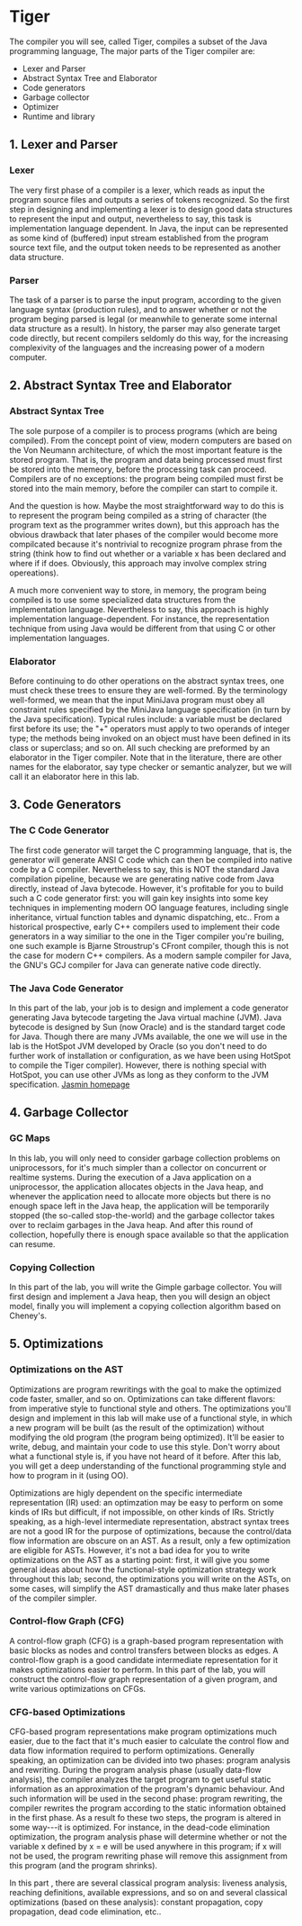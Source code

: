 # Tiger

The compiler you will see, called Tiger, compiles a subset of the Java programming language, The major parts of the Tiger compiler are:

* Lexer and Parser
* Abstract Syntax Tree and Elaborator
* Code generators
* Garbage collector
* Optimizer
* Runtime and library

## 1. Lexer and Parser

### Lexer
The very first phase of a compiler is a lexer, which reads as input the program source files and outputs a series of tokens recognized. So the first step in designing and implementing a lexer is to design good data structures to represent the input and output, nevertheless to say, this task is implementation language dependent. In Java, the input can be represented as some kind of (buffered) input stream established from the program source text file, and the output token needs to be represented as another data structure.

### Parser
The task of a parser is to parse the input program, according to the given language syntax (production rules), and to answer whether or not the program beging parsed is legal (or meanwhile to generate some internal data structure as a result). In history, the parser may also generate target code directly, but recent compilers seldomly do this way, for the increasing complexivity of the languages and the increasing power of a modern computer.

## 2. Abstract Syntax Tree and Elaborator

### Abstract Syntax Tree
The sole purpose of a compiler is to process programs (which are being compiled). From the concept point of view, modern computers are based on the Von Neumann architecture, of which the most important feature is the stored program. That is, the program and data being processed must first be stored into the memeory, before the processing task can proceed. Compilers are of no exceptions: the program being compiled must first be stored into the main memory, before the compiler can start to compile it.

And the question is how. Maybe the most straightforward way to do this is to represent the program being compiled as a string of character (the program text as the programmer writes down), but this approach has the obvious drawback that later phases of the compiler would become more compilcated because it's nontrivial to recognize program phrase from the string (think how to find out whether or a variable x has been declared and where if if does. Obviously, this approach may involve complex string opereations).

A much more convenient way to store, in memory, the program being compiled is to use some specialized data structures from the implementation language. Nevertheless to say, this approach is highly implementation language-dependent. For instance, the representation technique from using Java would be different from that using C or other implementation languages.

### Elaborator
Before continuing to do other operations on the abstract syntax trees, one must check these trees to ensure they are well-formed. By the terminology well-formed, we mean that the input MiniJava program must obey all constraint rules specified by the MiniJava language specification (in turn by the Java specification). Typical rules include: a variable must be declared first before its use; the "+" operators must apply to two operands of integer type; the methods being invoked on an object must have been defined in its class or superclass; and so on. All such checking are preformed by an elaborator in the Tiger compiler. Note that in the literature, there are other names for the elaborator, say type checker or semantic analyzer, but we will call it an elaborator here in this lab.

## 3. Code Generators

### The C Code Generator
The first code generator will target the C programming language, that is, the generator will generate ANSI C code which can then be compiled into native code by a C compiler. Nevertheless to say, this is NOT the standard Java compilation pipeline, because we are generating native code from Java directly, instead of Java bytecode. However, it's profitable for you to build such a C code generator first: you will gain key insights into some key techniques in implementing modern OO language features, including single inheritance, virtual function tables and dynamic dispatching, etc.. From a historical prospective, early C++ compilers used to implement their code generators in a way similiar to the one in the Tiger compiler you're builing, one such example is Bjarne Stroustrup's CFront compiler, though this is not the case for modern C++ compilers. As a modern sample compiler for Java, the GNU's GCJ compiler for Java can generate native code directly.

### The Java Code Generator
In this part of the lab, your job is to design and implement a code generator generating Java bytecode targeting the Java virtual machine (JVM). Java bytecode is designed by Sun (now Oracle) and is the standard target code for Java. Though there are many JVMs available, the one we will use in the lab is the HotSpot JVM developed by Oracle (so you don't need to do further work of installation or configuration, as we have been using HotSpot to compile the Tiger compiler). However, there is nothing special with HotSpot, you can use other JVMs as long as they conform to the JVM specification.
[Jasmin homepage](http://jasmin.sourceforge.net/)

## 4. Garbage Collector

### GC Maps
In this lab, you will only need to consider garbage collection problems on uniprocessors, for it's much simpler than a collector on concurrent or realtime systems. During the execution of a Java application on a uniprocessor, the application allocates objects in the Java heap, and whenever the application need to allocate more objects but there is no enough space left in the Java heap, the application will be temporarily stopped (the so-called stop-the-world) and the garbage collector takes over to reclaim garbages in the Java heap. And after this round of collection, hopefully there is enough space available so that the application can resume.

### Copying Collection
In this part of the lab, you will write the Gimple garbage collector. You will first design and implement a Java heap, then you will design an object model, finally you will implement a copying collection algorithm based on Cheney's.

## 5. Optimizations

### Optimizations on the AST
Optimizations are program rewritings with the goal to make the optimized code faster, smaller, and so on. Optimizations can take different flavors: from imperative style to functional style and others. The optimizations you'll design and implement in this lab will make use of a functional style, in which a new program will be built (as the result of the optimization) without modifying the old program (the program being optimized). It'll be easier to write, debug, and maintain your code to use this style. Don't worry about what a functional style is, if you have not heard of it before. After this lab, you will get a deep understanding of the functional programming style and how to program in it (using OO).

Optimizations are higly dependent on the specific intermediate representation (IR) used: an optimzation may be easy to perform on some kinds of IRs but difficult, if not impossible, on other kinds of IRs. Strictly speaking, as a high-level intermediate representation, abstract syntax trees are not a good IR for the purpose of optimizations, because the control/data flow information are obscure on an AST. As a result, only a few optimization are eligible for ASTs. However, it's not a bad idea for you to write optimizations on the AST as a starting point: first, it will give you some general ideas about how the functional-style optimization strategy work throughout this lab; second, the optimizations you will write on the ASTs, on some cases, will simplify the AST dramastically and thus make later phases of the compiler simpler.

### Control-flow Graph (CFG)
A control-flow graph (CFG) is a graph-based program representation with basic blocks as nodes and control transfers between blocks as edges. A control-flow graph is a good candidate intermediate representation for it makes optimizations easier to perform. In this part of the lab, you will construct the control-flow graph representation of a given program, and write various optimizations on CFGs.

### CFG-based Optimizations
CFG-based program representations make program optimizations much easier, due to the fact that it's much easier to calculate the control flow and data flow information required to perform optimizations. Generally speaking, an optimization can be divided into two phases: program analysis and rewriting. During the program analysis phase (usually data-flow analysis), the compiler analyzes the target program to get useful static information as an approximation of the program's dynamic behaviour. And such information will be used in the second phase: program rewriting, the compiler rewrites the program according to the static information obtained in the first phase. As a result fo these two steps, the program is altered in some way---it is optimized. For instance, in the dead-code elimination optimization, the program analysis phase will determine whether or not the variable x defined by x = e will be used anywhere in this program; if x will not be used, the program rewriting phase will remove this assignment from this program (and the program shrinks).

In this part , there are several classical program analysis: liveness analysis, reaching definitions, available expressions, and so on and several classical optimizations (based on these analysis): constant propagation, copy propagation, dead code elimination, etc..



